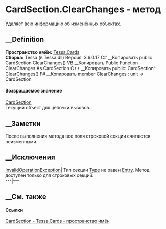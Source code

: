 # CardSection.ClearChanges - метод
Удаляет всю информацию об изменённых объектах.
##  __Definition
 **Пространство имён:** [Tessa.Cards](N_Tessa_Cards.htm)  
 **Сборка:** Tessa (в Tessa.dll) Версия: 3.6.0.17
C# __Копировать
     public CardSection ClearChanges()
VB __Копировать
     Public Function ClearChanges As CardSection
C++ __Копировать
     public:
    CardSection^ ClearChanges()
F# __Копировать
     member ClearChanges : unit -> CardSection 
#### Возвращаемое значение
[CardSection](T_Tessa_Cards_CardSection.htm)  
Текущий объект для цепочки вызовов.
##  __Заметки
После выполнения метода все поля строковой секции считаются неизменными.
## __Исключения
[InvalidOperationException](https://learn.microsoft.com/dotnet/api/system.invalidoperationexception)|
Тип секции [Type](P_Tessa_Cards_CardSection_Type.htm) не равен
[Entry](T_Tessa_Cards_CardSectionType.htm). Метод доступен только для
строковых секций.  
---|---  
## __См. также
#### Ссылки
[CardSection - ](T_Tessa_Cards_CardSection.htm)
[Tessa.Cards - пространство имён](N_Tessa_Cards.htm)
